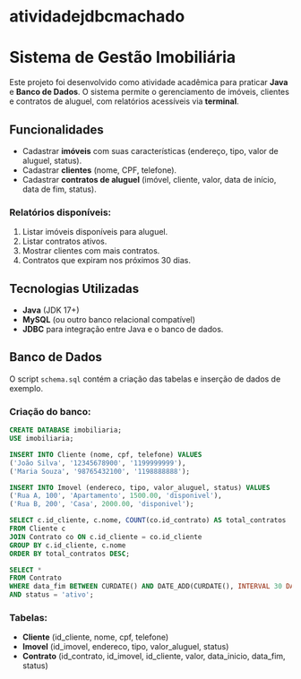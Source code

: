 # atividadejdbcmachado
# Sistema de Gestão Imobiliária
Este projeto foi desenvolvido como atividade acadêmica para praticar **Java** e **Banco de Dados**.
O sistema permite o gerenciamento de imóveis, clientes e contratos de aluguel, com relatórios acessíveis via **terminal**.
## Funcionalidades
* Cadastrar **imóveis** com suas características (endereço, tipo, valor de aluguel, status).
* Cadastrar **clientes** (nome, CPF, telefone).
* Cadastrar **contratos de aluguel** (imóvel, cliente, valor, data de início, data de fim, status).
### Relatórios disponíveis:
1. Listar imóveis disponíveis para aluguel.
2. Listar contratos ativos.
3. Mostrar clientes com mais contratos.
4. Contratos que expiram nos próximos 30 dias.
## Tecnologias Utilizadas
* **Java** (JDK 17+)
* **MySQL** (ou outro banco relacional compatível)
* **JDBC** para integração entre Java e o banco de dados.
## Banco de Dados
O script `schema.sql` contém a criação das tabelas e inserção de dados de exemplo.
### Criação do banco:
```sql
CREATE DATABASE imobiliaria;
USE imobiliaria;

INSERT INTO Cliente (nome, cpf, telefone) VALUES
('João Silva', '12345678900', '1199999999'),
('Maria Souza', '98765432100', '1198888888');

INSERT INTO Imovel (endereco, tipo, valor_aluguel, status) VALUES
('Rua A, 100', 'Apartamento', 1500.00, 'disponivel'),
('Rua B, 200', 'Casa', 2000.00, 'disponivel');

SELECT c.id_cliente, c.nome, COUNT(co.id_contrato) AS total_contratos
FROM Cliente c
JOIN Contrato co ON c.id_cliente = co.id_cliente
GROUP BY c.id_cliente, c.nome
ORDER BY total_contratos DESC;

SELECT *
FROM Contrato
WHERE data_fim BETWEEN CURDATE() AND DATE_ADD(CURDATE(), INTERVAL 30 DAY)
AND status = 'ativo';
```
### Tabelas:
* **Cliente** (id\_cliente, nome, cpf, telefone)
* **Imovel** (id\_imovel, endereco, tipo, valor\_aluguel, status)
* **Contrato** (id\_contrato, id\_imovel, id\_cliente, valor, data\_inicio, data\_fim, status)
